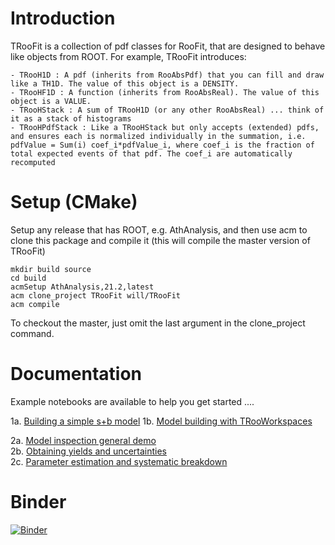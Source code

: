 Introduction
============

TRooFit is a collection of pdf classes for RooFit, that are designed to behave like objects from ROOT. For example, TRooFit introduces:

    - TRooH1D : A pdf (inherits from RooAbsPdf) that you can fill and draw like a TH1D. The value of this object is a DENSITY.
    - TRooHF1D : A function (inherits from RooAbsReal). The value of this object is a VALUE.
    - TRooHStack : A sum of TRooH1D (or any other RooAbsReal) ... think of it as a stack of histograms
    - TRooHPdfStack : Like a TRooHStack but only accepts (extended) pdfs, and ensures each is normalized individually in the summation, i.e. pdfValue = Sum(i) coef_i*pdfValue_i, where coef_i is the fraction of total expected events of that pdf. The coef_i are automatically recomputed 

Setup (CMake)
=====

Setup any release that has ROOT, e.g. AthAnalysis, and then use acm to clone this package and compile it (this will compile the master version of TRooFit)

```
mkdir build source
cd build
acmSetup AthAnalysis,21.2,latest
acm clone_project TRooFit will/TRooFit
acm compile
````

To checkout the master, just omit the last argument in the clone_project command.



Documentation
========
Example notebooks are available to help you get started ....

1a. [Building a simple s+b model](https://cernbox.cern.ch/index.php/s/WttQzxbWt9nYkOs)
1b. [Model building with TRooWorkspaces](https://cernbox.cern.ch/index.php/s/dxJoaZC0W131OgZ)

2a. [Model inspection general demo](https://cernbox.cern.ch/index.php/s/tzyUPsHqBSgKK1A)<br>
2b. [Obtaining yields and uncertainties](https://cernbox.cern.ch/index.php/s/I7dwstfWVMD2CIk)<br>
2c. [Parameter estimation and systematic breakdown](https://cernbox.cern.ch/index.php/s/Mi2MtN8TvAdHocf)<br>


Binder
=======
[![Binder](https://mybinder.org/badge.svg)](https://mybinder.org/v2/gh/will-cern/TRooFit-binder/master)

